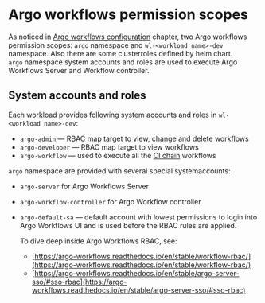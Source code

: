 # Argo workflows permission scopes
As noticed in [Argo workflows configuration](argo_config.md) chapter, 
two Argo workflows permission scopes: `argo` namespace  and `wl-<workload name>-dev`
namespace. Also there are some clusterroles defined by helm chart.  
`argo` namespace system accounts and roles are used to execute Argo Workflows
Server and Workflow controller.

## System accounts and roles
Each workload provides following system accounts and roles in `wl-<workload name>-dev`:

- `argo-admin` — RBAC map target to view, change and delete workflows 
- `argo-developer` — RBAC map target to view workflows
- `argo-workflow` — used to execute all the [CI chain](developers_guide/ci/build_routine.md) workflows 

<!-- link to wl-template-gitops here -->


`argo` namespace are provided with several special systemaccounts:

- `argo-server` for Argo Workflows Server
- `argo-workflow-controller` for Argo Workflow controller
- `argo-default-sa` — default account with lowest permissions to login into Argo
  Workflows UI and is used before the RBAC rules are applied.

  To dive deep inside Argo Workflows RBAC, see:
  - [https://argo-workflows.readthedocs.io/en/stable/workflow-rbac/](https://argo-workflows.readthedocs.io/en/stable/workflow-rbac/)
  - [https://argo-workflows.readthedocs.io/en/stable/argo-server-sso/#sso-rbac](https://argo-workflows.readthedocs.io/en/stable/argo-server-sso/#sso-rbac)
